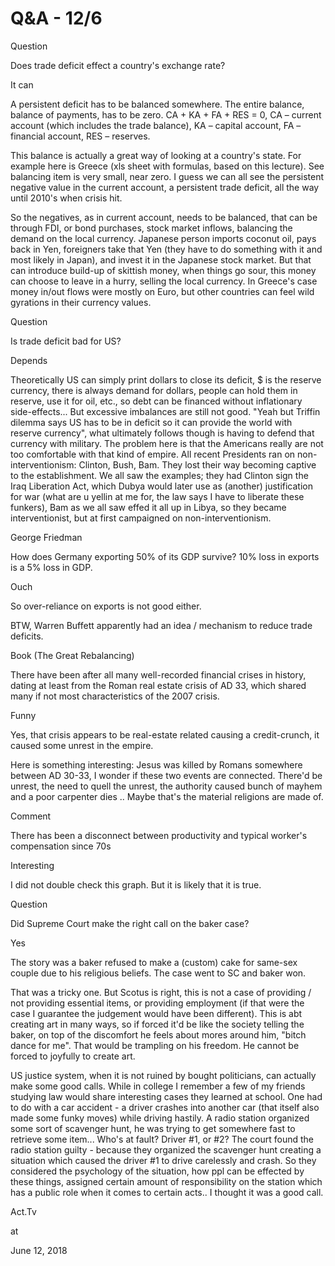 # Q&A - 12/6

Question



Does trade deficit effect a country's exchange rate?



It can



A persistent deficit has to be balanced somewhere. The entire balance, balance of payments, has to be zero. CA + KA + FA + RES = 0, CA – current account (which includes the trade balance), KA – capital account, FA – financial account, RES – reserves. 



This balance is actually a great way of looking at a country's state. For example here is Greece (xls sheet with formulas, based on this lecture). See balancing item is very small, near zero. I guess we can all see the persistent negative value in the current account, a persistent trade deficit, all the way until 2010's when crisis hit.



So the negatives, as in current account, needs to be balanced, that can be through FDI, or bond purchases, stock market inflows, balancing the demand on the local currency. Japanese person imports coconut oil, pays back in Yen, foreigners take that Yen (they have to do something with it and most likely in Japan), and invest it in the Japanese stock market. But that can introduce build-up of skittish money, when things go sour, this money can choose to leave in a hurry, selling the local currency. In Greece's case money in/out flows were mostly on Euro, but other countries can feel wild gyrations in their currency values. 



Question



Is trade deficit bad for US? 



Depends



Theoretically US can simply print dollars to close its deficit, $ is the reserve currency, there is always demand for dollars, people can hold them in reserve, use it for oil, etc., so debt can be financed without inflationary side-effects... But excessive imbalances are still not good. "Yeah but Triffin dilemma says US has to be in deficit so it can provide the world with reserve currency", what ultimately follows though is having to defend that currency with military. The problem here is that the Americans really are not too comfortable with that kind of empire. All recent Presidents ran on non-interventionism: Clinton, Bush, Bam. They lost their way becoming captive to the establishment. We all saw the examples; they had Clinton sign the Iraq Liberation Act, which Dubya would later use as (another) justification for war (what are u yellin at me for, the law says I have to liberate these funkers), Bam as we all saw effed it all up in Libya, so they became interventionist, but at first campaigned on non-interventionism. 


George Friedman

How does Germany exporting 50% of its GDP survive? 10% loss in exports is a 5% loss in GDP.

Ouch

So over-reliance on exports is not good either.

BTW, Warren Buffett apparently had an idea / mechanism to reduce trade deficits.


Book (The Great Rebalancing)



There have been after all many well-recorded financial crises in history, dating at least from the Roman real estate crisis of AD 33, which shared many if not most characteristics of the 2007 crisis. 



Funny



Yes, that crisis appears to be real-estate related causing a credit-crunch, it caused some unrest in the empire. 



Here is something interesting: Jesus was killed by Romans somewhere between AD 30-33, I wonder if these two events are connected. There'd be unrest, the need to quell the unrest, the authority caused bunch of mayhem and a poor carpenter dies .. Maybe that's the material religions are made of.

Comment

There has been a disconnect between productivity and typical worker's compensation since 70s

Interesting

I did not double check this graph. But it is likely that it is true.

Question

Did Supreme Court make the right call on the baker case?

Yes

The story was a baker refused to make a (custom) cake for same-sex couple due to his religious beliefs. The case went to SC and baker won.

That was a tricky one. But Scotus is right, this is not a case of providing / not providing essential items, or providing employment (if that were the case I guarantee the judgement would have been different). This is abt creating art in many ways, so if forced it'd be like the society telling the baker, on top of the discomfort he feels about mores around him, "bitch dance for me". That would be trampling on his freedom. He cannot be forced to joyfully to create art.

US justice system, when it is not ruined by bought politicians, can actually make some good calls. While in college I remember a few of my friends studying law would share interesting cases they learned at school. One had to do with a car accident - a driver crashes into another car (that itself also made some funky moves) while driving hastily. A radio station organized some sort of scavenger hunt, he was trying to get somewhere fast to retrieve some item... Who's at fault? Driver #1, or #2? The court found the radio station guilty - because they organized the scavenger hunt creating a situation which caused the driver #1 to drive carelessly and crash. So they considered the psychology of the situation, how ppl can be effected by these things, assigned certain amount of responsibility on the station which has a public role when it comes to certain acts.. I thought it was a good call.



Act.Tv
















at

June 12, 2018















